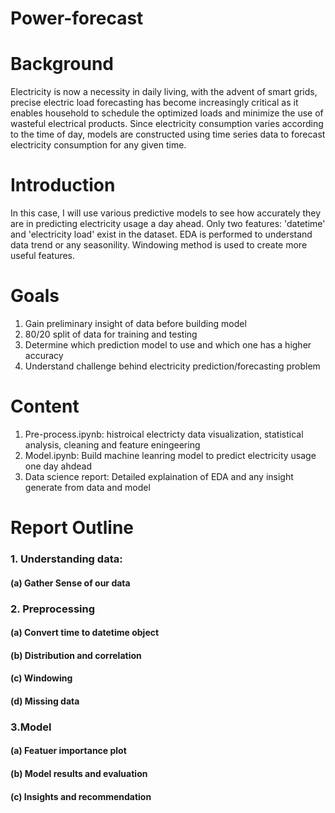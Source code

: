 # Power-forecast
# Background
Electricity is now a necessity in daily living, with the advent of smart grids, precise electric load forecasting has become increasingly critical as it enables household to schedule the optimized loads and minimize the use of wasteful electrical products. Since electricity consumption varies according to the time of day, models are constructed using time series data to forecast electricity consumption for any given time.

# Introduction
In this case, I will use various predictive models to see how accurately they are in predicting electricity usage a day ahead. Only two features: 'datetime' and 'electricity load' exist in the dataset. EDA is performed to understand data trend or any seasonility. Windowing method is used to create more useful features.

# Goals
1. Gain preliminary insight of data before building model
2. 80/20 split of data for training and testing
3. Determine which prediction model to use and which one has a higher accuracy
4. Understand challenge behind electricity prediction/forecasting problem

# Content
1. Pre-process.ipynb: histroical electricty data visualization, statistical analysis, cleaning and feature eningeering
2. Model.ipynb:  Build machine leanring model to predict electricity usage one day ahdead
3. Data science report: Detailed explaination of EDA and any insight generate from data and model

# Report Outline
 ### 1. Understanding data:
 #### (a) Gather Sense of our data
 ### 2. Preprocessing
 #### (a) Convert time to datetime object
 #### (b) Distribution and correlation
 #### (c) Windowing
 #### (d) Missing data 
 ### 3.Model 
 #### (a) Featuer importance plot
 #### (b) Model results and evaluation
 #### (c) Insights and recommendation

